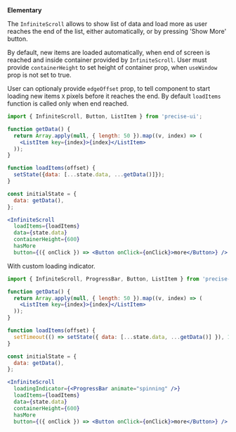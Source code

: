**Elementary**

The `InfiniteScroll` allows to show list of data and load more as user reaches the end of the list, either automatically, or by pressing 'Show More' button.

By default, new items are loaded automatically, when end of screen is reached and inside container provided by `InfiniteScroll`. User must provide `containerHeight` to set height of container prop, when `useWindow` prop is not set to true.

User can optionaly provide `edgeOffset` prop, to tell component to start loading new items `X` pixels before it reaches the end. By default `loadItems` function is called only when end reached.

```jsx
import { InfiniteScroll, Button, ListItem } from 'precise-ui';

function getData() {
  return Array.apply(null, { length: 50 }).map((v, index) => (
    <ListItem key={index}>{index}</ListItem>
  ));
}

function loadItems(offset) {
  setState({data: [...state.data, ...getData()]});
}

const initialState = {
  data: getData(),
};

<InfiniteScroll
  loadItems={loadItems}
  data={state.data}
  containerHeight={600}
  hasMore
  button={({ onClick }) => <Button onClick={onClick}>more</Button>} />
```

With custom loading indicator.

```jsx
import { InfiniteScroll, ProgressBar, Button, ListItem } from 'precise-ui';

function getData() {
  return Array.apply(null, { length: 50 }).map((v, index) => (
    <ListItem key={index}>{index}</ListItem>
  ));
}

function loadItems(offset) {
  setTimeout(() => setState({ data: [...state.data, ...getData()] }), 1000)
}

const initialState = {
  data: getData(),
};

<InfiniteScroll
  loadingIndicator={<ProgressBar animate="spinning" />}
  loadItems={loadItems}
  data={state.data}
  containerHeight={600}
  hasMore
  button={({ onClick }) => <Button onClick={onClick}>more</Button>} />
```
